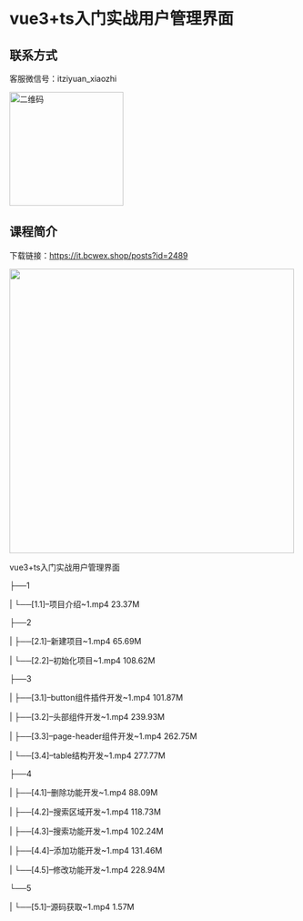 # vue3+ts入门实战用户管理界面

## 联系方式

客服微信号：itziyuan_xiaozhi

<img src="https://ziyuanyun.oss-cn-guangzhou.aliyuncs.com/common/20240614073449/666b82192834a.jpg" width="200" height="200" alt="二维码">

## 课程简介

下载链接：https://it.bcwex.shop/posts?id=2489

<img src="https://ziyuanyun.oss-cn-guangzhou.aliyuncs.com/yun/20240515184026/6644911ada056.jpg" width="500" alt="">

  vue3+ts入门实战用户管理界面



 ├──1

 | └──[1.1]&#8211;项目介绍~1.mp4 23.37M

 ├──2

 | ├──[2.1]&#8211;新建项目~1.mp4 65.69M

 | └──[2.2]&#8211;初始化项目~1.mp4 108.62M

 ├──3

 | ├──[3.1]&#8211;button组件插件开发~1.mp4 101.87M

 | ├──[3.2]&#8211;头部组件开发~1.mp4 239.93M

 | ├──[3.3]&#8211;page-header组件开发~1.mp4 262.75M

 | └──[3.4]&#8211;table结构开发~1.mp4 277.77M

 ├──4

 | ├──[4.1]&#8211;删除功能开发~1.mp4 88.09M

 | ├──[4.2]&#8211;搜索区域开发~1.mp4 118.73M

 | ├──[4.3]&#8211;搜索功能开发~1.mp4 102.24M

 | ├──[4.4]&#8211;添加功能开发~1.mp4 131.46M

 | └──[4.5]&#8211;修改功能开发~1.mp4 228.94M

 └──5

 | └──[5.1]&#8211;源码获取~1.mp4 1.57M

  